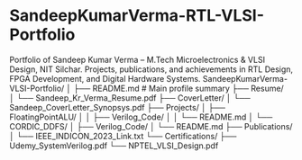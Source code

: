 # SandeepKumarVerma-RTL-VLSI-Portfolio
Portfolio of Sandeep Kumar Verma – M.Tech Microelectronics &amp; VLSI Design, NIT Silchar. Projects, publications, and achievements in RTL Design, FPGA Development, and Digital Hardware Systems.
SandeepKumarVerma-VLSI-Portfolio/
│
├── README.md                # Main profile summary
├── Resume/                  
│   └── Sandeep_Kr_Verma_Resume.pdf
├── CoverLetter/
│   └── Sandeep_CoverLetter_Synopsys.pdf
├── Projects/
│   ├── FloatingPointALU/
│   │   ├── Verilog_Code/
│   │   └── README.md
│   └── CORDIC_DDFS/
│       ├── Verilog_Code/
│       └── README.md
├── Publications/
│   └── IEEE_INDICON_2023_Link.txt
└── Certifications/
    ├── Udemy_SystemVerilog.pdf
    └── NPTEL_VLSI_Design.pdf
